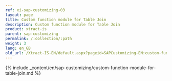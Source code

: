 ```yaml
---
ref: xi-sap-customizing-03
layout: page
title: Custom function module for Table Join
description: Custom function module for Table Join
product: xtract-is
parent: sap-customizing
permalink: /:collection/:path
weight: 3
lang: en_GB
old_url: /Xtract-IS-EN/default.aspx?pageid=SAPCustomizing-EN:custom-function-module-for-table-join
---
```



{% include _content/en/sap-customizing/custom-function-module-for-table-join.md  %}